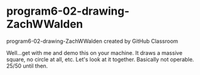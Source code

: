 # program6-02-drawing-ZachWWalden
program6-02-drawing-ZachWWalden created by GitHub Classroom   

Well...get with me and demo this on your machine. It draws a massive square, no circle at all, etc. Let's look at it together. Basically not operable. 25/50 until then.

